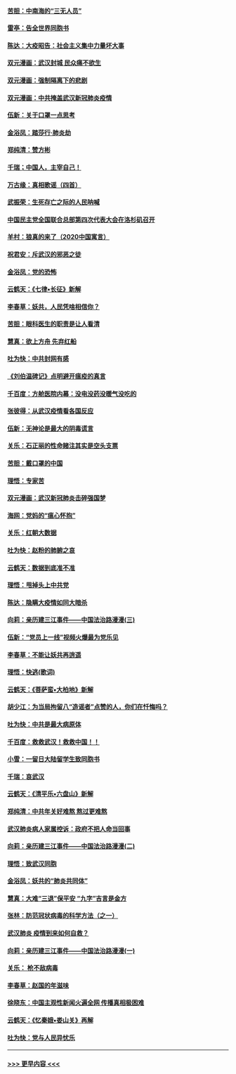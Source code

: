 #### [苦胆：中南海的“三无人员”](../pages/nsc993/n11862997.md?t=02121922) 
#### [雷亭：告全世界同胞书](../pages/nsc993/n11862572.md?t=02121922) 
#### [陈达：大疫昭告：社会主义集中力量坏大事](../pages/nsc993/n11859419.md?t=02121922) 
#### [双元漫画：武汉封城 民众痛不欲生](../pages/nsc993/n11859287.md?t=02121922) 
#### [双元漫画：强制隔离下的悲剧](../pages/nsc993/n11859244.md?t=02121922) 
#### [双元漫画：中共掩盖武汉新冠肺炎疫情](../pages/nsc993/n11858249.md?t=02121922) 
#### [伍新：关于口罩一点思考](../pages/nsc993/n11859195.md?t=02121922) 
#### [金浴凤：踏莎行‧肺炎劫](../pages/nsc993/n11858227.md?t=02121922) 
#### [郑纯清：赞方彬](../pages/nsc993/n11856803.md?t=02121922) 
#### [千瑞；中国人，主宰自己！](../pages/nsc993/n11856793.md?t=02121922) 
#### [万古缘：真相歌谣（四首）](../pages/nsc993/n11856263.md?t=02121922) 
#### [武振荣：生死存亡之际的人民呐喊](../pages/nsc993/n11856256.md?t=02121922) 
#### [中国民主党全国联合总部第四次代表大会在洛杉矶召开](../pages/nsc993/n11856344.md?t=02121922) 
#### [羊村：狼真的来了（2020中国寓言）](../pages/nsc993/n11856229.md?t=02121922) 
#### [祝君安：斥武汉的邪恶之徒](../pages/nsc993/n11855861.md?t=02121922) 
#### [金浴凤：党的恐怖](../pages/nsc993/n11855849.md?t=02121922) 
#### [云鹤天：《七律▪长征》新解](../pages/nsc993/n11855479.md?t=02121922) 
#### [李春草：妖共，人民凭啥相信你？](../pages/nsc993/n11855196.md?t=02121922) 
#### [苦胆：眼科医生的职责是让人看清](../pages/nsc993/n11853840.md?t=02121922) 
#### [慧真：欲上方舟 先弃红船](../pages/nsc993/n11853483.md?t=02121922) 
#### [吐为快：中共封网有感](../pages/nsc993/n11852575.md?t=02121922) 
#### [《刘伯温碑记》点明避开瘟疫的真言](../pages/nsc993/n11852128.md?t=02121922) 
#### [千百度：方舱医院内幕：没电没药没暖气没吃的](../pages/nsc993/n11850211.md?t=02121922) 
#### [张彼得：从武汉疫情看各国反应](../pages/nsc993/n11850102.md?t=02121922) 
#### [伍新：无神论是最大的阴毒谎言](../pages/nsc993/n11846129.md?t=02121922) 
#### [关乐：石正丽的性命赌注其实是空头支票](../pages/nsc993/n11846109.md?t=02121922) 
#### [苦胆：戴口罩的中国](../pages/nsc993/n11845576.md?t=02121922) 
#### [理悟：专家苦](../pages/nsc993/n11845564.md?t=02121922) 
#### [双元漫画：武汉新冠肺炎击碎强国梦](../pages/nsc993/n11843320.md?t=02121922) 
#### [海网：党妈的“瘟心怀抱”](../pages/nsc993/n11840740.md?t=02121922) 
#### [关乐：红朝大数据](../pages/nsc993/n11840675.md?t=02121922) 
#### [吐为快：赵粉的肺腑之哀](../pages/nsc993/n11840618.md?t=02121922) 
#### [云鹤天：数据到底准不准](../pages/nsc993/n11840325.md?t=02121922) 
#### [理悟：甩掉头上中共党](../pages/nsc993/n11838826.md?t=02121922) 
#### [陈达：隐瞒大疫情如同大暗杀](../pages/nsc993/n11838771.md?t=02121922) 
#### [向莉：亲历建三江事件——中国法治路漫漫(三)](../pages/nsc993/n11831825.md?t=02121922) 
#### [伍新：“党员上一线”视频火爆最为党乐见](../pages/nsc993/n11838200.md?t=02121922) 
#### [李春草：不能让妖共再逍遥](../pages/nsc993/n11838102.md?t=02121922) 
#### [理悟：快逃(歌词)](../pages/nsc993/n11838083.md?t=02121922) 
#### [云鹤天：《菩萨蛮▪大柏地》新解](../pages/nsc993/n11838059.md?t=02121922) 
#### [胡少江：为当局拘留八“造谣者”点赞的人，你们在忏悔吗？](../pages/nsc993/n11836801.md?t=02121922) 
#### [吐为快：中共是最大病原体](../pages/nsc993/n11836748.md?t=02121922) 
#### [千百度：救救武汉！救救中国！！](../pages/nsc993/n11836145.md?t=02121922) 
#### [小雪：一留日大陆留学生致同胞书](../pages/nsc993/n11834624.md?t=02121922) 
#### [千瑞：哀武汉](../pages/nsc993/n11833647.md?t=02121922) 
#### [云鹤天：《清平乐▪六盘山》新解](../pages/nsc993/n11833611.md?t=02121922) 
#### [郑纯清：中共年关好难熬 熬过更难熬](../pages/nsc993/n11833489.md?t=02121922) 
#### [武汉肺炎病人家属控诉：政府不把人命当回事](../pages/nsc993/n11833205.md?t=02121922) 
#### [向莉：亲历建三江事件——中国法治路漫漫(二)](../pages/nsc993/n11829102.md?t=02121922) 
#### [理悟：致武汉同胞](../pages/nsc993/n11831522.md?t=02121922) 
#### [金浴凤：妖共的“肺炎共同体”](../pages/nsc993/n11829448.md?t=02121922) 
#### [慧真：大难“三退”保平安 “九字”吉言是金方](../pages/nsc993/n11829501.md?t=02121922) 
#### [张林：防范冠状病毒的科学方法（之一）](../pages/nsc993/n11828618.md?t=02121922) 
#### [武汉肺炎 疫情到来如何自救？](../pages/nsc993/n11827632.md?t=02121922) 
#### [向莉：亲历建三江事件——中国法治路漫漫(一)](../pages/nsc993/n11827190.md?t=02121922) 
#### [关乐： 枪不敌病毒](../pages/nsc993/n11826746.md?t=02121922) 
#### [李春草：赵国的年滋味](../pages/nsc993/n11826321.md?t=02121922) 
#### [徐晓东：中国主观性新闻火遍全网 传播真相极困难](../pages/nsc993/n11826508.md?t=02121922) 
#### [云鹤天：《忆秦娥▪娄山关》再解](../pages/nsc993/n11824682.md?t=02121922) 
#### [吐为快：党与人民异忧乐](../pages/nsc993/n11824660.md?t=02121922) 

----
#### [ >>> 更早内容 <<< ](../indexes/nsc993-earlier.md)
